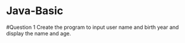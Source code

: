 # Java-Basic

#Question 1
Create the program to input user name and birth year and display the name and age.
